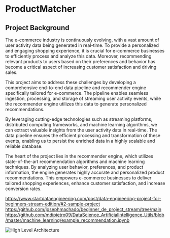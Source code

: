 # ProductMatcher
## Project Background
The e-commerce industry is continuously evolving, with a vast amount of user activity data being generated in real-time. To provide a personalized and engaging shopping experience, it is crucial for e-commerce businesses to efficiently process and analyze this data. Moreover, recommending relevant products to users based on their preferences and behavior has become a critical aspect of increasing customer satisfaction and driving sales.

This project aims to address these challenges by developing a comprehensive end-to-end data pipeline and recommender engine specifically tailored for e-commerce. The pipeline enables seamless ingestion, processing, and storage of streaming user activity events, while the recommender engine utilizes this data to generate personalized recommendations.

By leveraging cutting-edge technologies such as streaming platforms, distributed computing frameworks, and machine learning algorithms, we can extract valuable insights from the user activity data in real-time. The data pipeline ensures the efficient processing and transformation of these events, enabling us to persist the enriched data in a highly scalable and reliable database.

The heart of the project lies in the recommender engine, which utilizes state-of-the-art recommendation algorithms and machine learning techniques. By analyzing user behavior, preferences, and product information, the engine generates highly accurate and personalized product recommendations. This empowers e-commerce businesses to deliver tailored shopping experiences, enhance customer satisfaction, and increase conversion rates.

https://www.startdataengineering.com/post/data-engineering-project-for-beginners-stream-edition/#2-sample-project
https://github.com/josephmachado/beginner_de_project_stream/tree/main
https://github.com/mdipietro09/DataScience_ArtificialIntelligence_Utils/blob/master/machine_learning/example_recommendation.ipynb


![High Level Architecture](https://viewer.diagrams.net/?tags=%7B%7D&highlight=0000ff&edit=_blank&layers=1&nav=1&title=Soko#R7V1rd6I4GP41fpSThPtH7W27O5fuuLuz82kOxVSZojgYW7u%2FfhNIkABWREGdk54zU3iBN5o87yVP3tCefjVb38XeYvoxGuOwh8B43dOvewhB0zXoLyZ54xJgcskkDsapDGwEo%2BA%2FnAotLlwFY7zkz6YiEkUhCRay0I%2Fmc%2BwTSebFcfQq3%2FYUhWNJsPAmWPoUTDDyvRCXbvsajMk0lTrI3sh%2Fw8FkKlqGlpteefT850kcrea8vR7Sn5Kf9PLME7p4u8upN45ec43qNz39Ko4ikh7N1lc4ZH0reu3r%2FdvX8MOzdff7n8uf3t%2FDP%2F769E8%2FVXa7zyPZN4zxnDRW%2FXBzHz5%2FvrGn34ej0Y%2BBOfjyacYfAS9euMKiF6yQNjJ8imhb9EuTN97R1s9VJC70lwkKBvQGZ0GRNNxcpkcT9nu4esOxUEY%2FVaovvcb7M1ONaNcu2KHnkyimN7xOA4JHC89nwleKWyqbkllIzyA9XD5j4k%2F5ydTzp6sY37Gbrg0q%2BBFMJoliOkJDfxW%2F4NuAkGA%2B4Q%2BwT3LrzYKQAX4Q%2B6wtnyzpJ7r2VhQnOOY3jaJVnHyCKSEUzMhkX9ikHcz%2BYzcstUkU0ba8RbDU%2FGiWXPCXya23T2kT9FBqxETDYjOpRVGYiZ55wTHB6wK8dwz%2BBpHU0nE0wySmjQOupY8sbtTcyi1uHq8bk0FmKprmrEXnMo8b6STTvEEaPeBg2wN4sDXgjWjrCnlnhDwbSMhDhnVa6JkV0NuCCrxmoBlHq8fkChvDJGDgMT9TcDk2XCxLQkvfMcpoMcpoMVzUElysElwGD%2FdUcOcR%2FOq9lbBDUtDkUOCFwWROj33aMUlnsm4LaAYz4BdmwXjMHh%2FGmPo3LwUb6%2BVFFNDBY3rNYc%2B8ZrpWJEp9YAowEkfP%2BCoKmfO6nkdzpuUpCMOiqDB8taDV2hhDkZyJQYYOKI0y1J2KYW5rlJ3dTgHPxwOWr7KRDL3lMvDlYd54BvCrmj606DleB%2BRf9i01B7j8%2FFtyDk1%2Ber3mvZCcvOVOHnAc0BFjilPZnI4e09YHGkCmkKT6GIjS843C5Owtf1ZUmQ4cHotpw16gpSMuenRHzky8eILJrjhTNoIcxE1QRriQxTj0SPAif4cq2PMWHpiryIddXU747ILlpF%2BTP5WfNhQViQe36Em7oaQnMcLsWze3S1fZZW27FKZELcnSZUuyTKuJKW1M3bahZOq6vrept22Xgnw4d7t05XTYdJoapv2%2BopYtE1ZxB8o0d5mm67gF0zQOsUwWNrOwy6NmqvGsbNOsaZvgpLZZCHUuaGiZxdhbVNS2ZVaRK8oy37dMqCHZLh3TPtQwdUMyTBvYF2uYW2Z0HRkm1GXLRE7joAllRYIW7co0UYVpHof3%2FIJ%2FrvCSIb4e86l4it3UJZLJKKPMUlgVqG%2BNpIB6i%2BhZLqL5Ev8y8IG1I0%2BL8JG9VsWaSxV8dNAWfGwFnwuCD3SdwgQPnhg%2FVSSpCl5nGrxK8BHe6GTRqwaXJxbe%2FNUj69Edy2uP6STlw2MmyEo6Pq9IGMzFCI69%2BPkzVROQJNfWgCkLUSJVK3ZNgIYcOcr1DaeMM6sCZ05LOBOwUtPffYgpafL7zsQXZnTVtpkv1ACdnuUnvsDZf2Gody4TX7ca%2FQdOaXV5ZgFhYR5ad0ILdylqeUKLDp%2BSQLAlKbiKsUcwvWPg%2B9QeSd3kgIHmg%2FeIw4pg3yhj%2BCXtPxcUeGkm76ZeVvG4I1i8430PsJfDfH9Vcc%2BecIRb4MhRyAZuhOOXgA6VylaPlUSYhYoQUc6TLwgRrq2TbBWV635UFrEri2Ckd5Yf8NUomBV1NKHRaTIBC0UmVsdLz0eP%2FX0DaQAYQPzIlLQFNMe2sovALNRB1s0MkKtr7qaRcis2MosXu0oaDieitiYNN%2BsFdXO1XbPKFU6ZK1gnzRVq1PwpPuLy%2BIgC76WXWVO3gvayW4NZFe21n7Nzt%2Fi6jxQxmCxChkeqRiWlR0ZSYc9MXySg%2BaQUdFmlrB%2B%2BX8vaysBTq57RjJbtnQE38wnzVntuoglmyV69PKYEhJIY%2B0AhQYKIQekxIoR6kTLGSMScaqJpsFykGwaBkCRtTOjH8cOADi79RLd32Iu%2FQ%2BSs6T9twTyf8pl7I10XiOVINytmXxU4h21RuMJnq9D8a8EMmhLMoFF2qJ0uFYiyohZi82gaLRZsuBG4SjyVis%2FHX3mSMz0IKtwW6nKJU69iwxVptHO7AijURAMHXjhpVGNlSW%2BJXdJtzTVyxI8rO13X1qCR45csuYH69JKjgdyPTC%2B5lua6p6KXRPV1G%2FTSCIcsJ0XgnuBZ7XIVxTKdkGVKnfKpWCa9xnZzFRKKO0up85D8t27v77%2FzAUZ35AADrUYB5lJDQrLgkPPV8mwPGjrrcDf7aVhcr0OkFVXbQHMKEaZt71%2B1cHck7z8Yj9kwRllSr9z%2F%2Bbv%2FLfs9O3L%2FVUtdyv2%2F6%2F6hhmTvb6ZFZ%2BdXP9ZC8m6976ndI3lqp%2Byprc499eH15Ntrx6bYf45WykVfhIu2T%2BqiVV366eHUAtmMZAeHYPm9Y52Szcbhi3dbyWaSlLyousTjr1gUyqsrXlQl3lDWCcNsqL39DfJJWKCDTWP%2Fnfh5OsHJCOxvqX7Q6F0BneSoNWgHY8trNw5OZktZJjUorelWh6ItItjtazWETbdHLFA37j%2BrjPUCMlbjUKLusCCglhn3DwJSALD0A15VWC5yN0Gj16udi%2F%2FX29njlmW8mfO3G3r%2BYipvdrugaLS4oPjRm7PCNuX8L8j5n3RB0VAbk5ptTMpW%2FFKfbWRLgue0AtjSduN%2BYZtw06KPQsVVv%2BPdxkaLG4ey3cacTFGO%2BPwd8Un3DxmKNz49nNrgjeV6OeTy2dapeGOzPd74U0SCJ%2BqGkk0Zij4%2BPpaAvIOo6hVe3e4gMhV%2FXDt7PCjXO3oKpyMZS3rTyt1iLtj1O1DF5qI2krgv2MesixGQXZtK5s4%2BmTNbolTp6eZv9KUY3vwhRP3mfw%3D%3D)